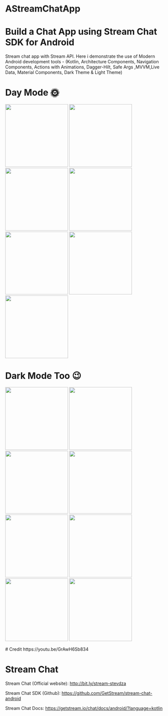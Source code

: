 # AStreamChatApp

# Build a Chat App using Stream Chat SDK for Android 

Stream chat app with Stream API. Here i demonstrate the use of Modern Android 
development tools - (Kotlin, Architecture Components,
Navigation Components,
Actions with Animations,
Dagger-Hilt, Safe Args ,MVVM,Live Data,
Material Components,
Dark Theme & Light Theme)

# Day Mode 🌞
<p float="left">

<img src="https://user-images.githubusercontent.com/25154589/198188647-012e4130-9172-4abc-8a10-087390079094.png" width="200" />

<img src="https://user-images.githubusercontent.com/25154589/198188673-8b13b14c-f0fd-4616-acfa-d3a808dbe120.png" width="200" />

<img src="https://user-images.githubusercontent.com/25154589/198188801-7ff1d432-aff3-4a3a-96d4-5afe5dcff948.png" width="200" />

<img src="https://user-images.githubusercontent.com/25154589/198188764-db3fbb44-66d4-446c-a10f-855219dc814e.png" width="200" />

<img src="https://user-images.githubusercontent.com/25154589/198188834-d03869f3-6f34-475b-b823-affded2bf32f.png" width="200" />

<img src="https://user-images.githubusercontent.com/25154589/198188910-911cc060-2b73-4d18-b43e-dbc1b4d3b845.png" width="200" />

<img src="https://user-images.githubusercontent.com/25154589/198189025-5fdb3338-e703-487e-9054-fdd398e9543b.png" width="200" />

</p>

# Dark Mode Too 😉
<p float="left">


<img src="https://user-images.githubusercontent.com/25154589/198185631-eb7bfd26-09dc-47cb-be41-a7233925ae68.png" width="200" />

<img src="https://user-images.githubusercontent.com/25154589/198185671-f35987f9-02be-4bf5-8a5e-05f35f1bc9e1.png" width="200" />

<img src="https://user-images.githubusercontent.com/25154589/198185699-fe4a479f-f5a3-4245-8496-f14084cceef7.png" width="200" />

<img src="https://user-images.githubusercontent.com/25154589/198185733-80f5204e-154d-4bb8-9e3c-dfca2b1a7805.png" width="200" />

<img src="https://user-images.githubusercontent.com/25154589/198187968-d251575f-a0e2-47e6-88d1-f89a6886e292.png" width="200" />

<img src="https://user-images.githubusercontent.com/25154589/198185958-c4de09eb-8767-4aab-9a56-b105af86b673.png" width="200" />

<img src="https://user-images.githubusercontent.com/25154589/198186037-a945f80d-7a1e-424a-b7ee-d43ae076f00c.png" width="200" />

<img src="https://user-images.githubusercontent.com/25154589/198187651-b32006ce-a7b0-4cbe-9a08-13b6912f37db.png" width="200" />

</p>
# Credit
https://youtu.be/GrAwH6Sb834

# Stream Chat

Stream Chat (Official website): http://bit.ly/stream-stevdza

Stream Chat SDK (Github): https://github.com/GetStream/stream-chat-android

Stream Chat Docs: https://getstream.io/chat/docs/android/?language=kotlin
